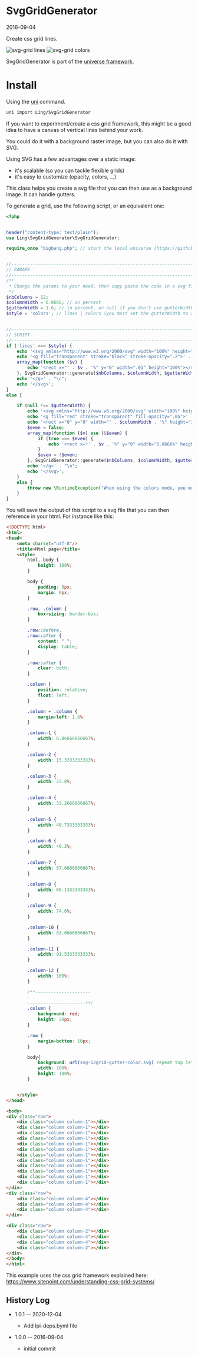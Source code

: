 SvgGridGenerator
=====================
2016-09-04



Create css grid lines.
 


![svg-grid lines](http://lingtalfi.com/img/universe/SvgGridGenerator/svg-grid-colors.png)
![svg-grid colors](http://lingtalfi.com/img/universe/SvgGridGenerator/svg-grid-lines.png)


SvgGridGenerator is part of the [universe framework](https://github.com/karayabin/universe-snapshot).


Install
==========
Using the [uni](https://github.com/lingtalfi/universe-naive-importer) command.
```bash
uni import Ling/SvgGridGenerator
```

If you want to experiment/create a css grid framework,
this might be a good idea to have a canvas of vertical lines behind your work.

You could do it with a background raster image, but you can also do it with SVG.

Using SVG has a few advantages over a static image:

- it's scalable (so you can tackle flexible grids)
- it's easy to customize (opacity, colors, ...)


This class helps you create a svg file that you can then use as a background image.
It can handle gutters.


To generate a grid, use the following script, or an equivalent one:

```php
<?php


header("content-type: text/plain");
use Ling\SvgGridGenerator\SvgGridGenerator;

require_once "bigbang.php"; // start the local universe (https://github.com/lingtalfi/Observer/blob/master/article/article.planetReference.eng.md)


//------------------------------------------------------------------------------/
// PARAMS
//------------------------------------------------------------------------------/
/**
 * Change the params to your need, then copy paste the code in a svg file.
 */
$nbColumns = 12;
$columnWidth = 6.8666; // in percent
$gutterWidth = 1.6; // in percent, or null if you don't use gutterWidth
$style = 'colors'; // lines | colors (you must set the gutterWidth to a non null value with the colors mode)


//------------------------------------------------------------------------------/
// SCRIPT
//------------------------------------------------------------------------------/
if ('lines' === $style) {
    echo '<svg xmlns="http://www.w3.org/2000/svg" width="100%" height="100%">' . "\n";
    echo '<g fill="transparent" stroke="black" stroke-opacity=".2">' . "\n";
    array_map(function ($v) {
        echo '<rect x="' . $v . '%" y="0" width=".01" height="100%"></rect>' . "\n";
    }, SvgGridGenerator::generate($nbColumns, $columnWidth, $gutterWidth));
    echo '</g>' . "\n";
    echo '</svg>';
}
else {

    if (null !== $gutterWidth) {
        echo '<svg xmlns="http://www.w3.org/2000/svg" width="100%" height="100%">' . "\n";
        echo '<g fill="red" stroke="transparent" fill-opacity=".05">' . "\n";
        echo '<rect x="0" y="0" width="' . $columnWidth . '%" height="100%"></rect>' . "\n";
        $even = false;
        array_map(function ($v) use (&$even) {
            if (true === $even) {
                echo '<rect x="' . $v . '%" y="0" width="6.8666%" height="100%"></rect>' . "\n";
            }
            $even = !$even;
        }, SvgGridGenerator::generate($nbColumns, $columnWidth, $gutterWidth));
        echo '</g>' . "\n";
        echo '</svg>';
    }
    else {
        throw new \RuntimeException("When using the colors mode, you must set the gutterWidth to a non null value");
    }
}
```  


You will save the output of this script to a svg file that you can then reference in your html.
For instance like this:

```html
<!DOCTYPE html>
<html>
<head>
    <meta charset="utf-8"/>
    <title>Html page</title>
    <style>
        html, body {
            height: 100%;
        }

        body {
            padding: 0px;
            margin: 0px;
        }

        .row, .column {
            box-sizing: border-box;
        }

        .row::before,
        .row::after {
            content: " ";
            display: table;
        }

        .row::after {
            clear: both;
        }

        .column {
            position: relative;
            float: left;
        }

        .column + .column {
            margin-left: 1.6%;
        }

        .column-1 {
            width: 6.86666666667%;
        }

        .column-2 {
            width: 15.3333333333%;
        }

        .column-3 {
            width: 23.8%;
        }

        .column-4 {
            width: 32.2666666667%;
        }

        .column-5 {
            width: 40.7333333333%;
        }

        .column-6 {
            width: 49.2%;
        }

        .column-7 {
            width: 57.6666666667%;
        }

        .column-8 {
            width: 66.1333333333%;
        }

        .column-9 {
            width: 74.6%;
        }

        .column-10 {
            width: 83.0666666667%;
        }

        .column-11 {
            width: 91.5333333333%;
        }

        .column-12 {
            width: 100%;
        }

        /**---------------------
        -
        ----------------------**/
        .column {
            background: red;
            height: 20px;
        }

        .row {
            margin-bottom: 10px;
        }

        body{
            background: url(svg-12grid-gutter-color.svg) repeat top left;
            width: 100%;
            height: 100%;
        }


    </style>
</head>

<body>
<div class="row">
    <div class="column column-1"></div>
    <div class="column column-1"></div>
    <div class="column column-1"></div>
    <div class="column column-1"></div>
    <div class="column column-1"></div>
    <div class="column column-1"></div>
    <div class="column column-1"></div>
    <div class="column column-1"></div>
    <div class="column column-1"></div>
    <div class="column column-1"></div>
    <div class="column column-1"></div>
    <div class="column column-1"></div>
</div>
<div class="row">
    <div class="column column-4"></div>
    <div class="column column-4"></div>
    <div class="column column-4"></div>
</div>

<div class="row">
    <div class="column column-2"></div>
    <div class="column column-4"></div>
    <div class="column column-4"></div>
    <div class="column column-2"></div>
</div>
</body>
</html>
```



This example uses the css grid framework explained here:
https://www.sitepoint.com/understanding-css-grid-systems/















History Log
------------------

- 1.0.1 -- 2020-12-04

    - Add lpi-deps.byml file

- 1.0.0 -- 2016-09-04

    - initial commit
    
    


